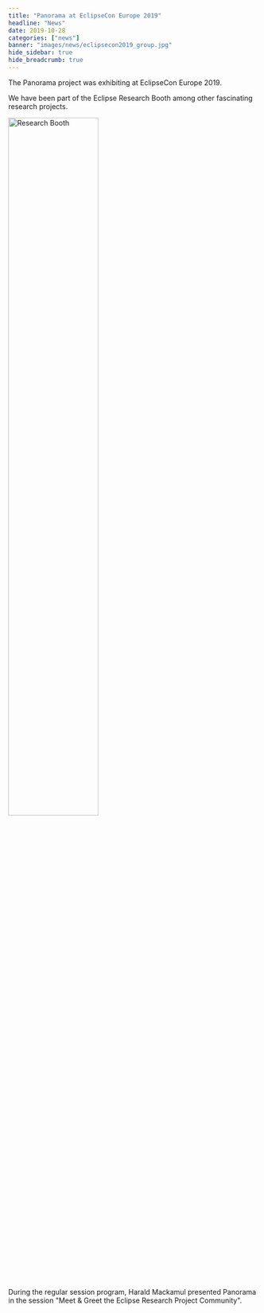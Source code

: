 ```yaml
---
title: "Panorama at EclipseCon Europe 2019"
headline: "News"
date: 2019-10-28
categories: ["news"]
banner: "images/news/eclipsecon2019_group.jpg"
hide_sidebar: true
hide_breadcrumb: true
---
```


The Panorama project was exhibiting at EclipseCon Europe 2019.

We have been part of the Eclipse Research Booth among other fascinating research projects. 

<img src="/images/news/eclipsecon2019_group.jpg" width="60%" alt="Research Booth"/>


During the regular session program, Harald Mackamul presented Panorama in the session "Meet & Greet the Eclipse Research Project Community".

<a class="eclipsefdn-video" href="https://youtu.be/JwsN_r4lNFQ?t=228"></a>
